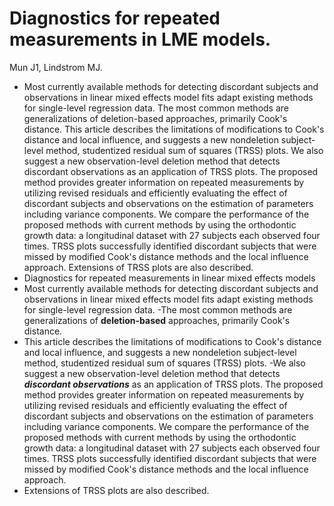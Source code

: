 Diagnostics for repeated measurements in LME  models.
=====================================================================
Mun J1, Lindstrom MJ.

- Most currently available methods for detecting discordant subjects and observations in linear mixed effects model fits adapt existing methods for single-level regression data. The most common methods are generalizations of deletion-based approaches, primarily Cook's distance. This article describes the limitations of modifications to Cook's distance and local influence, and suggests a new nondeletion subject-level method, studentized residual sum of squares (TRSS) plots. We also suggest a new observation-level deletion method that detects discordant observations as an application of TRSS plots. The proposed method provides greater information on repeated measurements by utilizing revised residuals and efficiently evaluating the effect of discordant subjects and observations on the estimation of parameters including variance components. We compare the performance of the proposed methods with current methods by using the orthodontic growth data: a longitudinal dataset with 27 subjects each observed four times. TRSS plots successfully identified discordant subjects that were missed by modified Cook's distance methods and the local influence approach. Extensions of TRSS plots are also described.
- Diagnostics for repeated measurements in linear mixed effects models
- Most currently available methods for detecting discordant subjects and observations in linear mixed effects model fits adapt existing methods for single-level regression data.
-The most common methods are generalizations of **deletion-based** approaches, primarily Cook's distance. 
- This article describes the limitations of modifications to Cook's distance and local influence, and suggests a 
new nondeletion subject-level method, studentized residual sum of squares (TRSS) plots. 
-We also suggest a new observation-level deletion method that detects ***discordant observations*** as an application of TRSS plots. The proposed method provides greater information on repeated measurements by utilizing revised residuals and efficiently evaluating the effect of discordant subjects and observations on the estimation of parameters including variance components. We compare the performance of the proposed methods with current methods by using the orthodontic growth data: a longitudinal dataset with 27 subjects each observed four times. TRSS plots successfully identified discordant subjects that were missed by
modified Cook's distance methods and the local influence approach. 
- Extensions of TRSS plots are also described. 
